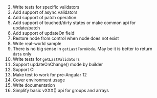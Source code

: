 2. Write tests for specific validators
3. Add support of async validators
4. Add support of patch operation
5. Add support of touched/dirty states or make common api for update/patch
6. Add support of updateOn field
7. Restore node from control when node does not exist
8. Write real-world sample
9. There is no big sense in `getLastFormNode`. May be it is better to return `data` only
10. Write tests for `getLastValidators`
11. Support updateOnChange() mode by builder
12. Support CI
13. Make test to work for pre-Angular 12
14. Cover environment usage
15. Write documentation
16. Simplify basic vXXX() api for groups and arrays